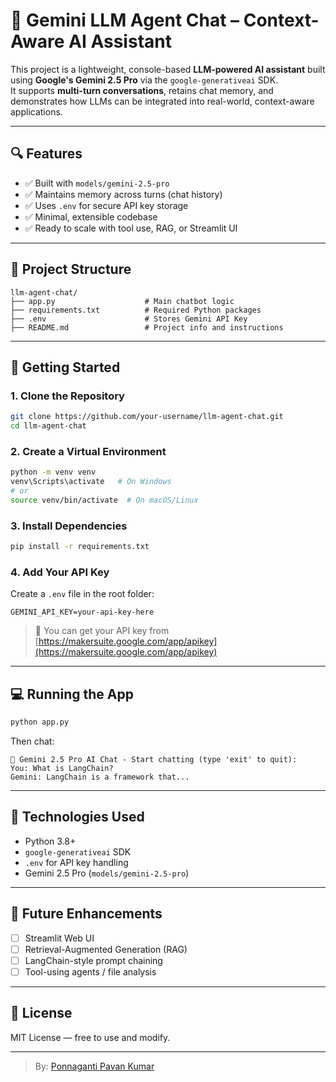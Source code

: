 # 💬 Gemini LLM Agent Chat – Context-Aware AI Assistant

This project is a lightweight, console-based **LLM-powered AI assistant** built using **Google's Gemini 2.5 Pro** via the `google-generativeai` SDK.  
It supports **multi-turn conversations**, retains chat memory, and demonstrates how LLMs can be integrated into real-world, context-aware applications.

---

## 🔍 Features
- ✅ Built with `models/gemini-2.5-pro`
- ✅ Maintains memory across turns (chat history)
- ✅ Uses `.env` for secure API key storage
- ✅ Minimal, extensible codebase
- ✅ Ready to scale with tool use, RAG, or Streamlit UI

---

## 📂 Project Structure
```
llm-agent-chat/
├── app.py                    # Main chatbot logic
├── requirements.txt          # Required Python packages
├── .env                      # Stores Gemini API Key
├── README.md                 # Project info and instructions
```

---

## 🚀 Getting Started

### 1. Clone the Repository
```bash
git clone https://github.com/your-username/llm-agent-chat.git
cd llm-agent-chat
```

### 2. Create a Virtual Environment
```bash
python -m venv venv
venv\Scripts\activate   # On Windows
# or
source venv/bin/activate  # On macOS/Linux
```

### 3. Install Dependencies
```bash
pip install -r requirements.txt
```

### 4. Add Your API Key
Create a `.env` file in the root folder:
```
GEMINI_API_KEY=your-api-key-here
```

> 🔑 You can get your API key from [https://makersuite.google.com/app/apikey](https://makersuite.google.com/app/apikey)

---

## 💻 Running the App
```bash
python app.py
```

Then chat:
```
💬 Gemini 2.5 Pro AI Chat - Start chatting (type 'exit' to quit):
You: What is LangChain?
Gemini: LangChain is a framework that...
```

---

## 🔧 Technologies Used
- Python 3.8+
- `google-generativeai` SDK
- `.env` for API key handling
- Gemini 2.5 Pro (`models/gemini-2.5-pro`)

---

## 🔮 Future Enhancements
- [ ] Streamlit Web UI
- [ ] Retrieval-Augmented Generation (RAG)
- [ ] LangChain-style prompt chaining
- [ ] Tool-using agents / file analysis

---

## 📜 License
MIT License — free to use and modify.

--- 
> By: [Ponnaganti Pavan Kumar](https://github.com/pavan161617)
